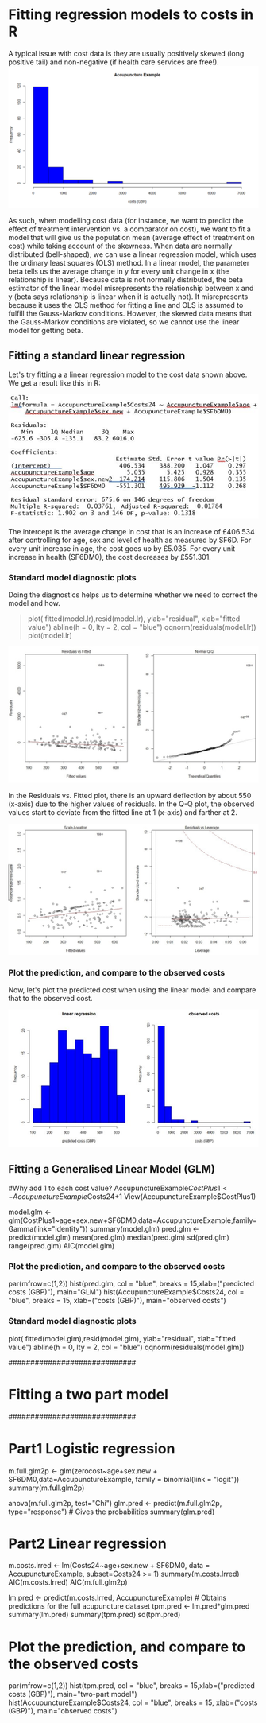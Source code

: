 # Fitting regression models to costs in R

A typical issue with cost data is they are usually positively skewed (long positive tail) and non-negative (if health care services are free!). 
![cost data](https://github.com/1Genevieve/Cost_modelling/blob/master/cost.png)

As such, when modelling cost data (for instance, we want to predict the effect of treatment intervention vs. a comparator on cost), we want to fit a model that will give us the population mean (average effect of treatment on cost) while taking account of the skewness. When data are normally distributed (bell-shaped), we can use a linear regression model, which uses the ordinary least squares (OLS) method. In a linear model, the parameter beta tells us the average change in y for every unit change in x (the relationship is linear). Because data is not normally distributed, the beta estimator of the linear model misrepresents the relationship between x and y (beta says relationship is linear when it is actually not). It misrepresents because it uses the OLS method for fitting a line and OLS is assumed to fulfill the Gauss-Markov conditions. However, the skewed data means that the Gauss-Markov conditions are violated, so we cannot use the linear model for getting beta.

## Fitting a standard linear regression

Let's try fitting a a linear regression model to the cost data shown above. We get a result like this in R:

![linear model](https://github.com/1Genevieve/Cost_modelling/blob/master/LM.JPG)

The intercept is the average change in cost that is an increase of £406.534 after controlling for age, sex and level of health as measured by SF6D. For every unit increase in age, the cost goes up by £5.035. For every unit increase in health (SF6DM0), the cost decreases by £551.301.

### Standard model diagnostic plots
Doing the diagnostics helps us to determine whether we need to correct the model and how.

>plot( fitted(model.lr),resid(model.lr), ylab="residual", xlab="fitted value")
>abline(h = 0, lty = 2, col = "blue")
>qqnorm(residuals(model.lr))
>plot(model.lr)

![residual plots](https://github.com/1Genevieve/Cost_modelling/blob/master/Residual%20plots.jpg)

In the Residuals vs. Fitted plot, there is an upward deflection by about 550 (x-axis) due to the higher values of residuals. In the Q-Q plot, the observed values start to deviate from the fitted line at 1 (x-axis) and farther at 2.

![scale](https://github.com/1Genevieve/Cost_modelling/blob/master/scale.jpg)

### Plot the prediction, and compare to the observed costs
Now, let's plot the predicted cost when using the linear model and compare that to the observed cost.

![compare costs](https://github.com/1Genevieve/Cost_modelling/blob/master/compare.JPG)


## Fitting a Generalised Linear Model (GLM)

#Why add 1 to each cost value?
AccupunctureExample$CostPlus1 <- AccupunctureExample$Costs24+1
View(AccupunctureExample$CostPlus1)

model.glm <- glm(CostPlus1~age+sex.new+SF6DM0,data=AccupunctureExample,family=Gamma(link="identity"))
summary(model.glm)
pred.glm <- predict(model.glm)
mean(pred.glm)
median(pred.glm)
sd(pred.glm)
range(pred.glm)
AIC(model.glm)

### Plot the prediction, and compare to the observed costs
par(mfrow=c(1,2))
hist(pred.glm, col = "blue", breaks = 15,xlab=("predicted costs (GBP)"), main="GLM")
hist(AccupunctureExample$Costs24, col = "blue", breaks = 15, xlab=("costs (GBP)"), main="observed costs")

### Standard model diagnostic plots
plot( fitted(model.glm),resid(model.glm), ylab="residual", xlab="fitted value")
abline(h = 0, lty = 2, col = "blue")
qqnorm(residuals(model.glm))


#############################
# Fitting a two part model  #
#############################

# Part1 Logistic regression
m.full.glm2p <- glm(zerocost~age+sex.new + SF6DM0,data=AccupunctureExample, family = binomial(link = "logit"))
summary(m.full.glm2p)

anova(m.full.glm2p, test="Chi")
glm.pred <- predict(m.full.glm2p, type="response") # Gives the probabilities
summary(glm.pred)

# Part2 Linear regression
m.costs.lrred <- lm(Costs24~age+sex.new + SF6DM0, data = AccupunctureExample, subset=Costs24 >= 1)
summary(m.costs.lrred)
AIC(m.costs.lrred)
AIC(m.full.glm2p)

lm.pred <-  predict(m.costs.lrred, AccupunctureExample) # Obtains predictions for the full acupuncture dataset
tpm.pred <- lm.pred*glm.pred
summary(lm.pred)
summary(tpm.pred)
sd(tpm.pred)


# Plot the prediction, and compare to the observed costs
par(mfrow=c(1,2))
hist(tpm.pred, col = "blue", breaks = 15,xlab=("predicted costs (GBP)"), main="two-part model")
hist(AccupunctureExample$Costs24, col = "blue", breaks = 15, xlab=("costs (GBP)"), main="observed costs")

